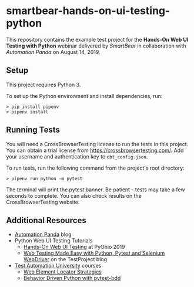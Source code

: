 # smartbear-hands-on-ui-testing-python
This repository contains the example test project
for the **Hands-On Web UI Testing with Python** webinar
delivered by *SmartBear* in collaboration with *Automation Panda*
on August 14, 2019.

## Setup
This project requires Python 3.

To set up the Python environment and install dependencies, run:

    > pip install pipenv
    > pipenv install

## Running Tests
You will need a CrossBrowserTesting license to run the tests in this project.
You can obtain a trial license from https://crossbrowsertesting.com/.
Add your username and authentication key to `cbt_config.json`.

To run tests, run the following command from the project's root directory:

    > pipenv run python -m pytest

The terminal will print the pytest banner.
Be patient - tests may take a few seconds to complete.
You can also check results on the CrossBrowserTesting website.

## Additional Resources

* [Automation Panda](https://www.automationpanda.com/) blog
* Python Web UI Testing Tutorials
  * [Hands-On Web UI Testing](https://github.com/AndyLPK247/pyohio-2019-web-ui-testing) at PyOhio 2019
  * [Web	Testing Made Easy with Python, Pytest and Selenium WebDriver](https://blog.testproject.io/2019/07/16/open-source-test-automation-python-pytest-selenium-webdriver/) on the TestProject blog
* [Test Automation University](https://testautomationu.applitools.com/) courses
  * [Web Element Locator Strategies](https://testautomationu.applitools.com/web-element-locator-strategies/)
  * [Behavior Driven Python with pytest-bdd](https://testautomationu.applitools.com/behavior-driven-python-with-pytest-bdd/)
